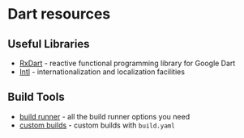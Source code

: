 # Dart resources

## Useful Libraries 
- [RxDart](https://pub.dartlang.org/packages/rxdart) - reactive functional programming library for Google Dart
- [Intl](https://pub.dartlang.org/packages/intl) - internationalization and localization facilities

## Build Tools
- [build runner](https://github.com/dart-lang/build/blob/master/docs/getting_started.md) - all the build runner options you need
- [custom builds](https://github.com/dart-lang/build/blob/master/build_config/README.md) - custom builds with `build.yaml` 
